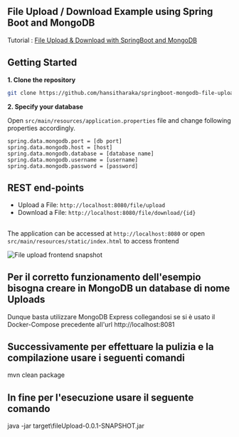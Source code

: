 ## File Upload / Download Example using Spring Boot and MongoDB

Tutorial : [File Upload & Download with SpringBoot and MongoDB](https://hansanitharaka.medium.com/file-upload-with-springboot-and-mongodb-76a8f5b9f75d)

## Getting Started
**1. Clone the repository**
```bash
git clone https://github.com/hansitharaka/springboot-mongodb-file-upload-download.git
```
**2. Specify your database**

Open `src/main/resources/application.properties` file and change following properties accordingly.

```properties
spring.data.mongodb.port = [db port]
spring.data.mongodb.host = [host]
spring.data.mongodb.database = [database name]
spring.data.mongodb.username = [username]
spring.data.mongodb.password = [password]
```

## REST end-points
* Upload a File: `http://localhost:8080/file/upload`
* Download a File: `http://localhost:8080/file/download/{id}`

##
The application can be accessed at `http://localhost:8080` or open `src/main/resources/static/index.html` to access frontend

![File upload frontend snapshot](/src/main/resources/images/frontend.png)

## Per il corretto funzionamento dell'esempio bisogna creare in MongoDB un database di nome Uploads
Dunque basta utilizzare MongoDB Express collegandosi se si è usato il Docker-Compose precedente all'url http://localhost:8081

## Successivamente per effettuare la pulizia e la compilazione usare i seguenti comandi
mvn clean package

## In fine per l'esecuzione usare il seguente comando
java -jar target\fileUpload-0.0.1-SNAPSHOT.jar
